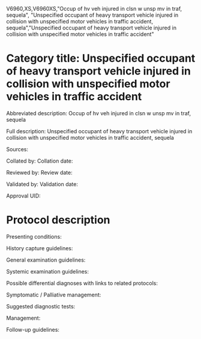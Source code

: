 V6960,XS,V6960XS,"Occup of hv veh injured in clsn w unsp mv in traf, sequela", "Unspecified occupant of heavy transport vehicle injured in collision with unspecified motor vehicles in traffic accident, sequela","Unspecified occupant of heavy transport vehicle injured in collision with unspecified motor vehicles in traffic accident"
# Category title: Unspecified occupant of heavy transport vehicle injured in collision with unspecified motor vehicles in traffic accident

Abbreviated description: Occup of hv veh injured in clsn w unsp mv in traf, sequela

Full description: Unspecified occupant of heavy transport vehicle injured in collision with unspecified motor vehicles in traffic accident, sequela

Sources:

Collated by:
Collation date:

Reviewed by:
Review date:

Validated by:
Validation date:

Approval UID:

# Protocol description

Presenting conditions:

History capture guidelines:

General examination guidelines:

Systemic examination guidelines:

Possible differential diagnoses with links to related protocols:

Symptomatic / Palliative management:

Suggested diagnostic tests:

Management:

Follow-up guidelines:
